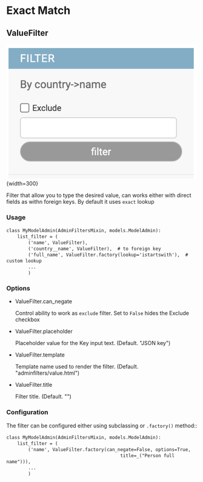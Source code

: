 # Exact Match

## ValueFilter

![value](../static/images/value.png){width=300}


Filter that allow you to type the desired value, can works either with direct fields as withn foreign keys.
By default it uses `exact` lookup


### Usage

    class MyModelAdmin(AdminFiltersMixin, models.ModelAdmin):
        list_filter = (
            ('name', ValueFilter),
            ('country__name', ValueFilter),  # to foreign key
            ('full_name', ValueFilter.factory(lookup='istartswith'),  #  custom lookup
            ...
            )


### Options

- ValueFilter.can_negate

    Control ability to work as `exclude` filter. Set to `False` hides the Exclude checkbox

- ValueFilter.placeholder

    Placeholder value for the Key input text. (Default. "JSON key")

- ValueFilter.template

    Template name used to render the filter. (Default. "adminfilters/value.html")

- ValueFilter.title

    Filter title. (Default. "<Field verbose_name>")

### Configuration


The filter can be configured either using subclassing or `.factory()` method::

    class MyModelAdmin(AdminFiltersMixin, models.ModelAdmin):
        list_filter = (
            ('name', ValueFilter.factory(can_negate=False, options=True,
                                              title=_("Person full name"))),
            ...
            )
